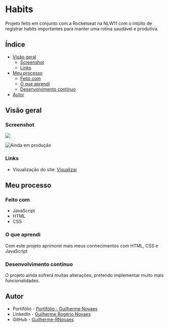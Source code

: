 # Habits

Projeto feito em conjunto com a Rocketseat na NLW11 com o intúito de registrar habits importantes para manter uma rotina saudável e produtiva.

## Índice

- [Visão geral](#visão-geral)
  - [Screenshot](#screenshot)
  - [Links](#links)
- [Meu processo](#meu-processo)
  - [Feito com](#feito-com)
  - [O que aprendi](#o-que-aprendi)
  - [Desenvolvimento contínuo](#Desenvolvimento-contínuo)
- [Autor](#autor)


## Visão geral

### Screenshot

![](./design/desktop-design.jpeg)

![Ainda em produção](./design/mobile-design.jpeg)

### Links

- Visualização do site: [Visualizar](#)

## Meu processo

### Feito com

- JavaScript
- HTML
- CSS

### O que aprendi

Com este projeto aprimorei mais meus conhecimentos com HTML, CSS e JavaScript

###  Desenvolvimento contínuo

O projeto ainda sofrerá muitas alterações, pretendo implementar muito mais funcionalidades.

## Autor

- Portifólio - [Portifólio - Guilherme Novaes](https://guilherme-novaes-portifolio.vercel.app/)
- LinkedIn - [Guilherme Rogério Novaes](https://www.linkedin.com/in/guilherme-r-novaes/)
- GitHub - [Guilherme-RNovaes](https://github.com/Guilherme-RNovaes)